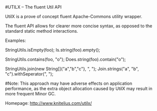 #UTILX – The fluent Util API

UtilX is a prove of concept fluent Apache-Commons utility wrapper.

The fluent API allows for clearer more concise syntax, as opposed to the standard static method interactions.

Examples:

StringUtils.isEmpty(foo);
Is.string(foo).empty();

StringUtils.contains(foo, "o");
Does.string(foo).contain("o");

StringUtils.join(new String[]{"a","b","c"}, ", ");
Join.strings("a", "b", "c").withSeperator(", ");

#Note:
This approach may have adverse effects on application performance, as the extra object allocation caused by UtilX may result in more frequent Minor GC.

Homepage: http://www.knitelius.com/utilx/
